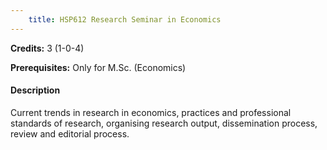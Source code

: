 ```yaml
---
    title: HSP612 Research Seminar in Economics
---
```

**Credits:** 3 (1-0-4)



**Prerequisites:** Only for M.Sc. (Economics)

#### Description 
Current trends in research in economics, practices and professional standards of research, organising research output, dissemination process, review and editorial process.